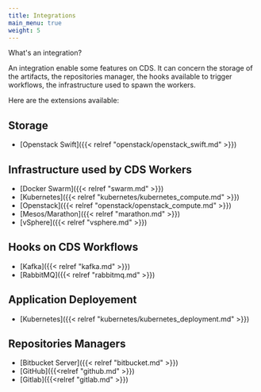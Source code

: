 ```yaml
---
title: Integrations
main_menu: true
weight: 5
---
```


What's an integration?

An integration enable some features on CDS.
It can concern the storage of the artifacts, the repositories manager, the hooks available to trigger workflows, the infrastructure used to spawn the workers.

Here are the extensions available:

## Storage

- [Openstack Swift]({{< relref "openstack/openstack_swift.md" >}})

## Infrastructure used by CDS Workers

- [Docker Swarm]({{< relref "swarm.md" >}})
- [Kubernetes]({{< relref "kubernetes/kubernetes_compute.md" >}})
- [Openstack]({{< relref "openstack/openstack_compute.md" >}})
- [Mesos/Marathon]({{< relref "marathon.md" >}})
- [vSphere]({{< relref "vsphere.md" >}})

## Hooks on CDS Workflows

- [Kafka]({{< relref "kafka.md" >}})
- [RabbitMQ]({{< relref "rabbitmq.md" >}})

## Application Deployement

- [Kubernetes]({{< relref "kubernetes/kubernetes_deployment.md" >}})

## Repositories Managers

- [Bitbucket Server]({{< relref "bitbucket.md" >}})
- [GitHub]({{<relref "github.md" >}})
- [Gitlab]({{<relref "gitlab.md" >}})